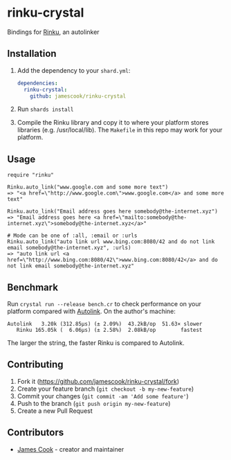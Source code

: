 # rinku-crystal

Bindings for [Rinku](https://github.com/vmg/rinku), an autolinker

## Installation

1. Add the dependency to your `shard.yml`:

   ```yaml
   dependencies:
     rinku-crystal:
       github: jamescook/rinku-crystal
   ```

2. Run `shards install`

3. Compile the Rinku library and copy it to where your platform stores libraries (e.g. /usr/local/lib). The `Makefile` in this repo may work for your platform.


## Usage

```crystal
require "rinku"

Rinku.auto_link("www.google.com and some more text")
=> "<a href=\"http://www.google.com\">www.google.com</a> and some more text"

Rinku.auto_link("Email address goes here somebody@the-internet.xyz")
=> "Email address goes here <a href=\"mailto:somebody@the-internet.xyz\">somebody@the-internet.xyz</a>"

# Mode can be one of :all, :email or :urls
Rinku.auto_link("auto link url www.bing.com:8080/42 and do not link email somebody@the-internet.xyz", :urls)
=> "auto link url <a href=\"http://www.bing.com:8080/42\">www.bing.com:8080/42</a> and do not link email somebody@the-internet.xyz"
```

## Benchmark
Run `crystal run --release bench.cr` to check performance on your platform compared with [Autolink](https://github.com/crystal-community/autolink.cr). On the author's machine:

```
Autolink   3.20k (312.85µs) (± 2.09%)  43.2kB/op  51.63× slower
   Rinku 165.05k (  6.06µs) (± 2.58%)  2.08kB/op        fastest
```

The larger the string, the faster Rinku is compared to Autolink.


## Contributing

1. Fork it (<https://github.com/jamescook/rinku-crystal/fork>)
2. Create your feature branch (`git checkout -b my-new-feature`)
3. Commit your changes (`git commit -am 'Add some feature'`)
4. Push to the branch (`git push origin my-new-feature`)
5. Create a new Pull Request

## Contributors

- [James Cook](https://github.com/jamescook) - creator and maintainer
